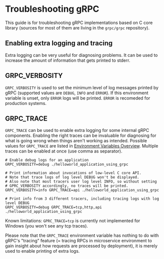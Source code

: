 # Troubleshooting gRPC

This guide is for troubleshooting gRPC implementations based on C core library (sources for most of them are living in the `grpc/grpc` repository).

## Enabling extra logging and tracing

Extra logging can be very useful for diagnosing problems. It can be used to increase the amount of information
that gets printed to stderr.

## GRPC_VERBOSITY

<!-- BEGIN_GOOGLE_INTERNAL_DOCUMENTATION"
GRPC_VERBOSITY has been disabled for internal and will not work anymore.
If anyone wants to debug, we need to set verbose logs using absl.
END_GOOGLE_INTERNAL_DOCUMENTATION -->

<!-- BEGIN_OPEN_SOURCE_DOCUMENTATION -->
`GRPC_VERBOSITY` is used to set the minimum level of log messages printed by gRPC (supported values are `DEBUG`, `INFO` and `ERROR`). If this environment variable is unset, only `ERROR` logs will be printed. `ERROR` is recomeded for production systems.
<!-- END_OPEN_SOURCE_DOCUMENTATION -->

## GRPC_TRACE

<!-- BEGIN_GOOGLE_INTERNAL_DOCUMENTATION"
GRPC_VERBOSITY has been disabled for internal and will not work anymore.
If anyone wants to debug, we need to set verbose logs using absl.
END_GOOGLE_INTERNAL_DOCUMENTATION -->

`GRPC_TRACE` can be used to enable extra logging for some internal gRPC components. Enabling the right traces can be invaluable
for diagnosing for what is going wrong when things aren't working as intended. Possible values for `GRPC_TRACE` are listed in [Environment Variables Overview](doc/environment_variables.md).
Multiple traces can be enabled at once (use comma as separator).

```
# Enable debug logs for an application
GRPC_VERBOSITY=debug ./helloworld_application_using_grpc
```

```
# Print information about invocations of low-level C core API.
# Note that trace logs of log level DEBUG won't be displayed.
# Also note that most tracers user log level INFO, so without setting
# GPRC_VERBOSITY accordingly, no traces will be printed.
GRPC_VERBOSITY=info GRPC_TRACE=api ./helloworld_application_using_grpc
```

```
# Print info from 3 different tracers, including tracing logs with log level DEBUG
GRPC_VERBOSITY=debug GRPC_TRACE=tcp,http,api ./helloworld_application_using_grpc
```

Known limitations: `GPRC_TRACE=tcp` is currently not implemented for Windows (you won't see any tcp traces).

Please note that the `GRPC_TRACE` environment variable has nothing to do with gRPC's "tracing" feature (= tracing RPCs in
microservice environment to gain insight about how requests are processed by deployment), it is merely used to enable printing
of extra logs.
